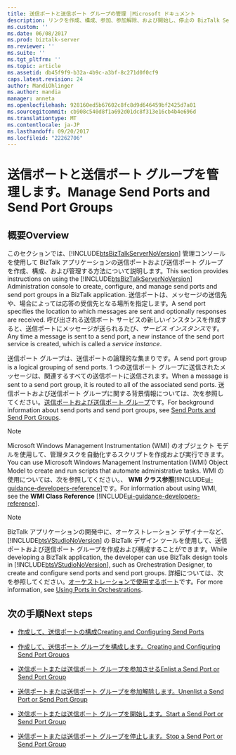 ```yaml
---
title: 送信ポートと送信ポート グループの管理 |Microsoft ドキュメント
description: リンクを作成、構成、参加、参加解除、および開始し、停止の BizTalk Server での送信ポート
ms.custom: ''
ms.date: 06/08/2017
ms.prod: biztalk-server
ms.reviewer: ''
ms.suite: ''
ms.tgt_pltfrm: ''
ms.topic: article
ms.assetid: db45f9f9-b32a-4b9c-a3bf-8c271d0f0cf9
caps.latest.revision: 24
author: MandiOhlinger
ms.author: mandia
manager: anneta
ms.openlocfilehash: 928160ed5b67602c8fc8d9d646459bf2425d7a01
ms.sourcegitcommit: cb908c540d8f1a692d01dc8f313e16cb4b4e696d
ms.translationtype: MT
ms.contentlocale: ja-JP
ms.lasthandoff: 09/20/2017
ms.locfileid: "22262706"
---
```

# <a name="manage-send-ports-and-send-port-groups"></a><span data-ttu-id="d7d65-103">送信ポートと送信ポート グループを管理します。</span><span class="sxs-lookup"><span data-stu-id="d7d65-103">Manage Send Ports and Send Port Groups</span></span>

## <a name="overview"></a><span data-ttu-id="d7d65-104">概要</span><span class="sxs-lookup"><span data-stu-id="d7d65-104">Overview</span></span>
<span data-ttu-id="d7d65-105">このセクションでは、[!INCLUDE[btsBizTalkServerNoVersion](../includes/btsbiztalkservernoversion-md.md)] 管理コンソールを使用して BizTalk アプリケーションの送信ポートおよび送信ポート グループを作成、構成、および管理する方法について説明します。</span><span class="sxs-lookup"><span data-stu-id="d7d65-105">This section provides instructions on using the [!INCLUDE[btsBizTalkServerNoVersion](../includes/btsbiztalkservernoversion-md.md)] Administration console to create, configure, and manage send ports and send port groups in a BizTalk application.</span></span> <span data-ttu-id="d7d65-106">送信ポートは、メッセージの送信先や、場合によっては応答の受信先となる場所を指定します。</span><span class="sxs-lookup"><span data-stu-id="d7d65-106">A send port specifies the location to which messages are sent and optionally responses are received.</span></span> <span data-ttu-id="d7d65-107">呼び出される送信ポート サービスの新しいインスタンスを作成すると、送信ポートにメッセージが送られるたび、*サービス インスタンス*です。</span><span class="sxs-lookup"><span data-stu-id="d7d65-107">Any time a message is sent to a send port, a new instance of the send port service is created, which is called a *service instance*.</span></span>  
  
 <span data-ttu-id="d7d65-108">送信ポート グループは、送信ポートの論理的な集まりです。</span><span class="sxs-lookup"><span data-stu-id="d7d65-108">A send port group is a logical grouping of send ports.</span></span> <span data-ttu-id="d7d65-109">1 つの送信ポート グループに送信されたメッセージは、関連するすべての送信ポートに送信されます。</span><span class="sxs-lookup"><span data-stu-id="d7d65-109">When a message is sent to a send port group, it is routed to all of the associated send ports.</span></span>  <span data-ttu-id="d7d65-110">送信ポートおよび送信ポート グループに関する背景情報については、次を参照してください。[送信ポートおよび送信ポート グループ](../core/send-ports-and-send-port-groups.md)です。</span><span class="sxs-lookup"><span data-stu-id="d7d65-110">For background information about send ports and send port groups, see [Send Ports and Send Port Groups](../core/send-ports-and-send-port-groups.md).</span></span>  
  
> [!NOTE]
>  <span data-ttu-id="d7d65-111">Microsoft Windows Management Instrumentation (WMI) のオブジェクト モデルを使用して、管理タスクを自動化するスクリプトを作成および実行できます。</span><span class="sxs-lookup"><span data-stu-id="d7d65-111">You can use Microsoft Windows Management Instrumentation (WMI) Object Model to create and run scripts that automate administrative tasks.</span></span> <span data-ttu-id="d7d65-112">WMI の使用については、次を参照してください。、 **WMI クラス参照**[!INCLUDE[ui-guidance-developers-reference](../includes/ui-guidance-developers-reference.md)]です。</span><span class="sxs-lookup"><span data-stu-id="d7d65-112">For information about using WMI, see the **WMI Class Reference** [!INCLUDE[ui-guidance-developers-reference](../includes/ui-guidance-developers-reference.md)].</span></span>
  
> [!NOTE]
>  <span data-ttu-id="d7d65-113">BizTalk アプリケーションの開発中に、オーケストレーション デザイナーなど、[!INCLUDE[btsVStudioNoVersion](../includes/btsvstudionoversion-md.md)] の BizTalk デザイン ツールを使用して、送信ポートおよび送信ポート グループを作成および構成することができます。</span><span class="sxs-lookup"><span data-stu-id="d7d65-113">While developing a BizTalk application, the developer can use BizTalk design tools in [!INCLUDE[btsVStudioNoVersion](../includes/btsvstudionoversion-md.md)], such as Orchestration Designer, to create and configure send ports and send port groups.</span></span> <span data-ttu-id="d7d65-114">詳細については、次を参照してください。[オーケストレーションで使用するポート](../core/using-ports-in-orchestrations.md)です。</span><span class="sxs-lookup"><span data-stu-id="d7d65-114">For more information, see [Using Ports in Orchestrations](../core/using-ports-in-orchestrations.md).</span></span>  
  
## <a name="next-steps"></a><span data-ttu-id="d7d65-115">次の手順</span><span class="sxs-lookup"><span data-stu-id="d7d65-115">Next steps</span></span>
  
-   [<span data-ttu-id="d7d65-116">作成して、送信ポートの構成</span><span class="sxs-lookup"><span data-stu-id="d7d65-116">Creating and Configuring Send Ports</span></span>](../core/creating-and-configuring-send-ports.md)  
  
-   [<span data-ttu-id="d7d65-117">作成して、送信ポート グループを構成します。</span><span class="sxs-lookup"><span data-stu-id="d7d65-117">Creating and Configuring Send Port Groups</span></span>](../core/creating-and-configuring-send-port-groups.md)  
  
-   [<span data-ttu-id="d7d65-118">送信ポートまたは送信ポート グループを参加させる</span><span class="sxs-lookup"><span data-stu-id="d7d65-118">Enlist a Send Port or Send Port Group</span></span>](../core/how-to-enlist-a-send-port-or-send-port-group.md)  
  
-   [<span data-ttu-id="d7d65-119">送信ポートまたは送信ポート グループを参加解除します。</span><span class="sxs-lookup"><span data-stu-id="d7d65-119">Unenlist a Send Port or Send Port Group</span></span>](../core/how-to-unenlist-a-send-port-or-send-port-group.md)  
  
-   [<span data-ttu-id="d7d65-120">送信ポートまたは送信ポート グループを開始します。</span><span class="sxs-lookup"><span data-stu-id="d7d65-120">Start a Send Port or Send Port Group</span></span>](../core/how-to-start-a-send-port-or-send-port-group.md)  
  
-   [<span data-ttu-id="d7d65-121">送信ポートまたは送信ポート グループを停止します。</span><span class="sxs-lookup"><span data-stu-id="d7d65-121">Stop a Send Port or Send Port Group</span></span>](../core/how-to-stop-a-send-port-or-send-port-group.md)